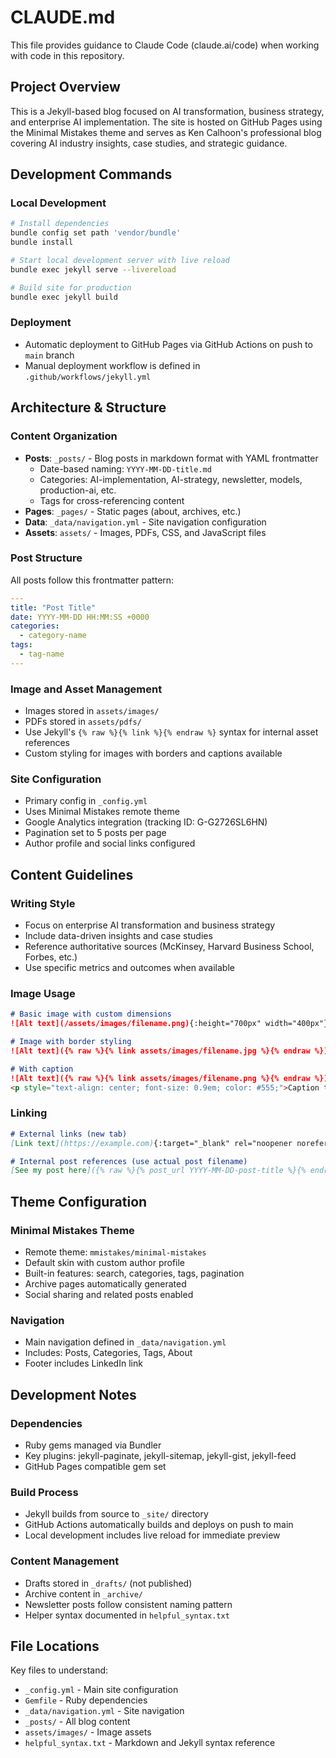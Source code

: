 # CLAUDE.md

This file provides guidance to Claude Code (claude.ai/code) when working with code in this repository.

## Project Overview

This is a Jekyll-based blog focused on AI transformation, business strategy, and enterprise AI implementation. The site is hosted on GitHub Pages using the Minimal Mistakes theme and serves as Ken Calhoon's professional blog covering AI industry insights, case studies, and strategic guidance.

## Development Commands

### Local Development
```bash
# Install dependencies
bundle config set path 'vendor/bundle'
bundle install

# Start local development server with live reload
bundle exec jekyll serve --livereload

# Build site for production
bundle exec jekyll build
```

### Deployment
- Automatic deployment to GitHub Pages via GitHub Actions on push to `main` branch
- Manual deployment workflow is defined in `.github/workflows/jekyll.yml`

## Architecture & Structure

### Content Organization
- **Posts**: `_posts/` - Blog posts in markdown format with YAML frontmatter
  - Date-based naming: `YYYY-MM-DD-title.md`
  - Categories: AI-implementation, AI-strategy, newsletter, models, production-ai, etc.
  - Tags for cross-referencing content
- **Pages**: `_pages/` - Static pages (about, archives, etc.)
- **Data**: `_data/navigation.yml` - Site navigation configuration
- **Assets**: `assets/` - Images, PDFs, CSS, and JavaScript files

### Post Structure
All posts follow this frontmatter pattern:
```yaml
---
title: "Post Title"
date: YYYY-MM-DD HH:MM:SS +0000
categories:
  - category-name
tags:
  - tag-name
---
```

### Image and Asset Management
- Images stored in `assets/images/`
- PDFs stored in `assets/pdfs/`
- Use Jekyll's `{% raw %}{% link %}{% endraw %}` syntax for internal asset references
- Custom styling for images with borders and captions available

### Site Configuration
- Primary config in `_config.yml`
- Uses Minimal Mistakes remote theme
- Google Analytics integration (tracking ID: G-G2726SL6HN)
- Pagination set to 5 posts per page
- Author profile and social links configured

## Content Guidelines

### Writing Style
- Focus on enterprise AI transformation and business strategy
- Include data-driven insights and case studies
- Reference authoritative sources (McKinsey, Harvard Business School, Forbes, etc.)
- Use specific metrics and outcomes when available

### Image Usage
```markdown
# Basic image with custom dimensions
![Alt text](/assets/images/filename.png){:height="700px" width="400px"}

# Image with border styling
![Alt text]({% raw %}{% link assets/images/filename.jpg %}{% endraw %}){: style="border: 1px solid #2E8B57;"}

# With caption
![Alt text]({% raw %}{% link assets/images/filename.png %}{% endraw %}){: style="border: 1px solid #2E8B57;"}
<p style="text-align: center; font-size: 0.9em; color: #555;">Caption text</p>
```

### Linking
```markdown
# External links (new tab)
[Link text](https://example.com){:target="_blank" rel="noopener noreferrer"}

# Internal post references (use actual post filename)
[See my post here]({% raw %}{% post_url YYYY-MM-DD-post-title %}{% endraw %})
```

## Theme Configuration

### Minimal Mistakes Theme
- Remote theme: `mmistakes/minimal-mistakes`
- Default skin with custom author profile
- Built-in features: search, categories, tags, pagination
- Archive pages automatically generated
- Social sharing and related posts enabled

### Navigation
- Main navigation defined in `_data/navigation.yml`
- Includes: Posts, Categories, Tags, About
- Footer includes LinkedIn link

## Development Notes

### Dependencies
- Ruby gems managed via Bundler
- Key plugins: jekyll-paginate, jekyll-sitemap, jekyll-gist, jekyll-feed
- GitHub Pages compatible gem set

### Build Process
- Jekyll builds from source to `_site/` directory
- GitHub Actions automatically builds and deploys on push to main
- Local development includes live reload for immediate preview

### Content Management
- Drafts stored in `_drafts/` (not published)
- Archive content in `_archive/`
- Newsletter posts follow consistent naming pattern
- Helper syntax documented in `helpful_syntax.txt`

## File Locations

Key files to understand:
- `_config.yml` - Main site configuration
- `Gemfile` - Ruby dependencies
- `_data/navigation.yml` - Site navigation
- `_posts/` - All blog content
- `assets/images/` - Image assets
- `helpful_syntax.txt` - Markdown and Jekyll syntax reference
